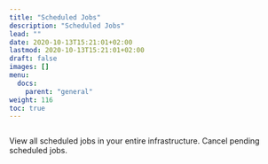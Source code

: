 ```yaml
---
title: "Scheduled Jobs"
description: "Scheduled Jobs"
lead: ""
date: 2020-10-13T15:21:01+02:00
lastmod: 2020-10-13T15:21:01+02:00
draft: false
images: []
menu:
  docs:
    parent: "general"
weight: 116
toc: true
---
```


<a href="/images/scheduled_jobs.png" target=_blank><img src="/images/scheduled_jobs.png" alt="" class="img-fluid rounded"/></a>

View all scheduled jobs in your entire infrastructure. Cancel pending scheduled jobs.

